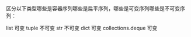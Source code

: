 区分以下类型哪些是容器序列哪些是扁平序列，哪些是可变序列哪些是不可变序列：

list   可变
tuple   不可变
str   不可变
dict   可变
collections.deque   可变